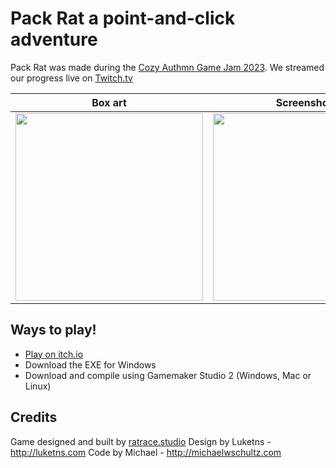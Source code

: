 # Pack Rat a point-and-click adventure

Pack Rat was made during the [Cozy Authmn Game Jam 2023](https://itch.io/jam/cozy-autumn-game-jam-2023). We streamed our progress live on [Twitch.tv](https://twitch.tv/tokorokogame)


| Box art  | Screenshots |
| ------------- | ------------- |
| <img src="https://github.com/michaelwschultz/pack-rat/assets/57668/5669f6fe-99a2-4586-acfe-f0c02afc9966" width="300" /> | <img src="https://github.com/michaelwschultz/pack-rat/assets/57668/152beed1-43dc-48ea-856b-b1422f873a48" width="300" /> |



## Ways to play!
- [Play on itch.io](https://tokoroko.itch.io/pack-rat)
- Download the EXE for Windows
- Download and compile using Gamemaker Studio 2 (Windows, Mac or Linux)

## Credits
Game designed and built by [ratrace.studio](https://ratrace.studio)
Design by Luketns - http://luketns.com
Code by Michael - http://michaelwschultz.com

